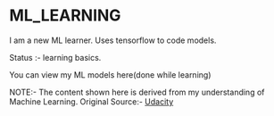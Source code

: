 # ML_LEARNING

I am a new ML learner.
Uses tensorflow to code models.

Status :- learning basics.

You can view my ML models here(done while learning)

NOTE:- The content shown here is derived from my understanding of Machine Learning.
Original Source:- [Udacity](https://learn.udacity.com/courses/ud187)
